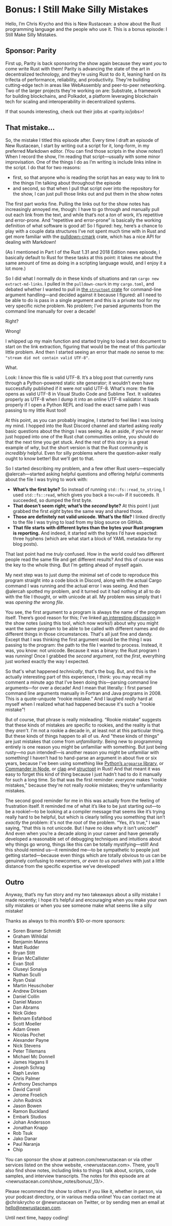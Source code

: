 # Bonus: I Still Make Silly Mistakes

Hello, I’m Chris Krycho and this is New Rustacean: a show about the Rust programming language and the people who use it. This is a bonus episode: I Still Make Silly Mistakes.

## Sponsor: Parity

First up, Parity is back sponsoring the show again because they want *you* to come write Rust with them! Parity is advancing the state of the art in decentralized technology, and they’re using Rust to do it, leaning hard on its trifecta of performance, reliability, and productivity. They're building cutting-edge tech in areas like WebAssembly and peer-to-peer networking. Two of the larger projects they're working on are: Substrate, a framework for building blockchains, and Polkadot, a platform leveraging blockchain tech for scaling and interoperability in decentralized systems.

If that sounds interesting, check out their jobs at <parity.io/jobs>!

## That mistake…

So, the mistake I titled this episode after. Every time I draft an episode of New Rustacean, I start by writing out a script for it, long-form, in my preferred Markdown editor. (You can find those scripts in the show notes!) When I record the show, I’m reading that script—usually with some minor improvisation. One of the things I do as I’m writing is include links inline in the script. I do that for two reasons:

- first, so that anyone who is reading the script has an easy way to link to the things I’m talking about throughout the episode
- and second, so that when I pull that script over into the repository for the show, I can just pull those links out and put them in the show notes

The first part works fine. Pulling the links out for the show notes has increasingly annoyed me, though: I have to go through and manually pull out each link from the text, and while that’s not a *ton* of work, it’s repetitive and error-prone. And “repetitive and error-prone” is basically the working definition of what software is good at! So I figured: hey, here’s a chance to play with a couple data structures I’ve not spent much time with in Rust and get more familiar with the [pulldown-cmark](https://github.com/raphlinus/pulldown-cmark) crate, which has a nice API for dealing with Markdown!

(As I mentioned in Part I of the Rust 1.31 and 2018 Edition news episode, I basically default to Rust for these tasks at this point: it takes me about the same amount of time as doing in a scripting language would, and I enjoy it a lot more.)

So I did what I normally do in these kinds of situations and ran `cargo new extract-md-links`. I pulled in the `pulldown-cmark` in my `cargo.toml`, and debated whether I wanted to pull in [the `structopt` crate](https://github.com/TeXitoi/structopt) for command-line argument handling—and decided against it because I figured: all I need to be able to do is pass in a single argument and this is a private tool for my very specific niche problem. No problem; I’ve parsed arguments from the command line manually for over a decade!

Right?

Wrong!

I whipped up my main function and started trying to load a test document to start on the link extraction, figuring that would be the meat of this particular little problem. And then I started seeing an error that made *no* sense to me: `"stream did not contain valid UTF-8"`.

What.

Look: I *know* this file is valid UTF-8. It’s a blog post that currently runs through a Python-powered static site generator; it wouldn’t even have successfully published if it were *not* valid UTF-8. What's more: the file opens as valid UTF-8 in Visual Studio Code and Sublime Text. It validates properly as UTF-8 when I dump it into an online UTF-8 validator. It loads properly if I open a Python REPL and load the exact same path I was passing to my little Rust tool!

At this point, as you can probably imagine, I started to feel like I was losing my mind. I hopped into the Rust Discord channel and started asking *really* basic questions about the things I was seeing. As an aside, if you've never just hopped into one of the Rust chat communities online, you should do that the next time you get stuck. And the rest of this story is a great example of *why*, but the short version is that the Rust community is *incredibly* helpful. Even for silly problems where the question-asker really ought to know better! But we'll get to that.

So I started describing my problem, and a few other Rust users—especially @alercah—started asking helpful questions and offering helpful comments about the file I was trying to work with:

- **What’s the first byte?** So instead of running `std::fs::read_to_string`, I used `std::fs::read`, which gives you back a `Vec<u8>` if it succeeds. It succeeded, so dumped the first byte.
- **That doesn’t seem right; what’s the *second* byte?** At this point I just grabbed the first *eight* bytes the same way and shared those.
- **Those are definitely not valid unicode. What’s the file?** I linked directly to the file I was trying to load from my blog source on GitHub.
- **That file starts with different bytes than the bytes your Rust program is reporting.** And indeed, it started with the bytes I’d have expected: three hyphens (which are what start a block of YAML metadata for my blog posts).

That last point had me *truly* confused. How in the world could two different people read the same file and get different results? And this of course was the key to the whole thing. But I'm getting ahead of myself again.

My next step was to just dump the minimal set of code to reproduce this program straight into a code block in Discord, along with the actual Cargo command I was running and the actual error I was seeing. And then @alercah spotted my problem, and it turned out it had nothing at all to do with the file I thought, or with unicode at all. My problem was simply that I was *opening the wrong file*.

You see, the first argument to a program is always the name of the program itself. There’s good reason for this; I’ve linked [an interesting discussion][unix] in the show notes (using this tool, which now works!) about why you might want the same program to be able to be called with different names and do different things in those circumstances. That's all just fine and dandy. Except that I was thinking the first argument would be the thing I was passing to the program: the path to the file I wanted to process. Instead, it was, you know: not unicode. Because it was a binary: the Rust program I was running! Once I grabbed the *second* argument, not the *first*, everything just worked exactly the way I expected.

[unix]: https://unix.stackexchange.com/questions/315812/why-does-argv-include-the-program-name "Why does argv include the program name?"

So that's what happened *technically*, that's the bug. But, and this is the actually interesting part of this experience, I think: you may recall my comment a minute ago that I’ve been doing this—parsing command line arguments—for over a decade! And I mean that literally: I first parsed command line arguments manually in Fortran and Java programs in 2008. This is a quote-unquote “rookie mistake.” And I laughed *really* hard at myself when I realized what had happened because it's such a "rookie mistake"!

But of course, that phrase is really misleading. “Rookie mistake” suggests that these kinds of mistakes are specific to rookies, and the reality is that they *aren’t*. I'm not a rookie a decade in, at least not at this particular thing. But these kinds of things happen to all of us. And "these kinds of things" are just mistakes that come from *unfamiliarity*. Being new to programming entirely is one reason you might be unfamiliar with something. But just being rusty—no pun intended!—is another reason you might be unfamiliar with something! I haven’t had to hand-parse an argument in about five or six years, because I’ve been using something like [Python’s `argparse` library][argparse], or [Commander in Node][commander], or [clap] and [structopt] in Rust! And that meant it was easy to forget this kind of thing because I just hadn’t had to do it manually for such a long time. So that was the first reminder: *everyone* makes "rookie mistakes," because they're not really *rookie* mistakes; they're unfamiliarity mistakes.

[argparse]: https://docs.python.org/3.7/library/argparse.html#module-argparse
[commander]: https://github.com/tj/commander.js
[clap]: https://clap.rs
[structopt]: https://github.com/TeXitoi/structopt

The second good reminder for me in this was actually from the feeling of frustration itself. It reminded me of what it’s like to be just starting out—to be a rookie!—to be looking at a compiler message that seems like it’s trying really hard to be helpful, but which is clearly telling you something that isn’t *exactly* the problem: it's not the *root* of the problem. “Yes, it’s true," I was saying, "that this is not unicode. But I have no idea *why* it isn’t unicode!” And even when you’re a decade along in your career and have generally developed a reasonable set of debugging techniques and intuitions about why things go wrong, things like this can be totally mystifying—still! And this should remind us—it reminded me—to be sympathetic to people just getting started—because even things which are totally obvious to us can be genuinely confusing to newcomers, *or even to us ourselves* with just a little distance from the specific expertise we’ve developed!

## Outro

Anyway, that’s my fun story and my two takeaways about a silly mistake I made recently; I hope it’s helpful and encouraging when you make your own silly mistakes or when you see someone make what seems like a silly mistake!

Thanks as always to this month’s $10-or-more sponsors:

- Soren Bramer Schmidt
- Graham Wihlidal
- Benjamin Manns
- Matt Rudder
- Bryan Stitt
- Brian McCallister
- Evan Stoll
- Oluseyi Sonaiya
- Nathan Sculli
- Ryan Osial
- Martin Heuschober
- Andrew Dirksen
- Daniel Collin
- Daniel Mason
- Dan Abrams
- Nick Gideo
- Behnam Esfahbod
- Scott Moeller
- Adam Green
- Nicolas Pochet
- Alexander Payne
- Nick Stevens
- Peter Tillemans
- Michael Mc Donnell
- James Hagans II
- Joseph Schrag
- Raph Levien
- Chris Palmer
- Anthony Deschamps
- David Carroll
- Jerome Froelich
- John Rudnick
- Jason Bowen
- Ramon Buckland
- Embark Studios
- Johan Andersson
- Jonathan Knapp
- Rob Tsuk
- Jako Danar
- Paul Naranja
- Chip

You can sponsor the show at patreon.com/newrustacean or via other services listed on the show website, <newrustacean.com>. There, you’ll also find show notes, including links to things I talk about, scripts, code samples, and interview transcripts. The notes for *this* episode are at <newrustacean.com/show_notes/bonus/_13/>.

Please recommend the show to others if you like it, whether in person, via your podcast directory, or in various media online! You can contact me at @chriskrycho or @newrustacean on Twitter, or by sending men an email at hello@newrustacean.com.

Until next time, happy coding!